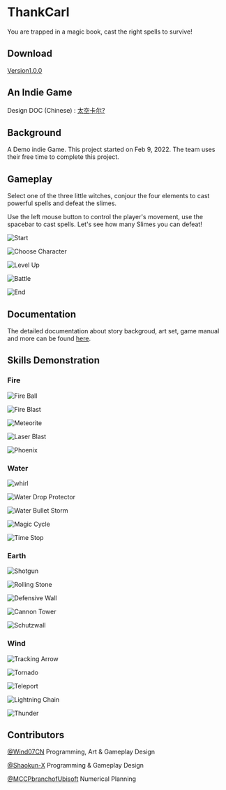 # ThankCarl
You are trapped in a magic book, cast the right spells to survive!

## Download
[Version1.0.0](https://github.com/Wind07CN/ThankCarl/releases/tag/Release)

## An Indie Game
Design DOC (Chinese) : [太空卡尔?](https://docs.google.com/document/d/1c2cSY5Ul1Qk7-cG_ykuYS4eUDvX_UJjI-UKtJl1vGkQ/edit#heading=h.af80tl7prv5v)

## Background
A Demo indie Game. This project started on Feb 9, 2022. The team uses their free time to complete this project.

## Gameplay
Select one of the three little witches, conjour the four elements to cast powerful spells and defeat the slimes.

Use the left mouse button to control the player's movement, use the spacebar to cast spells. Let's see how many Slimes you can defeat!

![Start](SkillGifs/Start.png)

![Choose Character](SkillGifs/ChooseChar.png)

![Level Up](SkillGifs/LevelUp.png)

![Battle](SkillGifs/battle.png)

![End](SkillGifs/End.png)

## Documentation
The detailed documentation about story backgroud, art set, game manual and more can be found [here](./ThankCarlDoc.pdf).

## Skills Demonstration
### Fire
![Fire Ball](SkillGifs/fireBall.gif)

![Fire Blast](SkillGifs/fireBlast.gif)

![Meteorite](SkillGifs/meteorite.gif)

![Laser Blast](SkillGifs/laserBlast.gif)

![Phoenix](SkillGifs/phoenix.gif)

### Water
![whirl](SkillGifs/whirl.gif)

![Water Drop Protector](SkillGifs/waterDropProtector.gif)

![Water Bullet Storm](SkillGifs/bulletStorm.gif)

![Magic Cycle](SkillGifs/magicCircle.gif) 

![Time Stop](SkillGifs/timestop.gif)

### Earth
![Shotgun](SkillGifs/shotgun.gif)

![Rolling Stone](SkillGifs/rollingStone.gif)

![Defensive Wall](SkillGifs/wall.gif)

![Cannon Tower](SkillGifs/cannonTowner.gif)

![Schutzwall](SkillGifs/schutzwall.gif)

### Wind
![Tracking Arrow](SkillGifs/trackArrow.gif)

![Tornado](SkillGifs/tornado.gif)

![Teleport](SkillGifs/teleport.gif)

![Lightning Chain](SkillGifs/lightningchain.gif)

![Thunder](SkillGifs/thunder.gif)


## Contributors
[@Wind07CN](https://github.com/Wind07CN) Programming, Art & Gameplay Design

[@Shaokun-X](https://github.com/Shaokun-X) Programming & Gameplay Design

[@MCCPbranchofUbisoft](https://github.com/MCCPbranchofUbisoft) Numerical Planning
